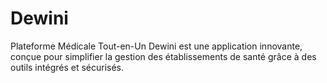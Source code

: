 # Dewini
Plateforme Médicale Tout-en-Un Dewini est une application innovante, conçue pour simplifier la gestion des établissements de santé grâce à des outils intégrés et sécurisés.
